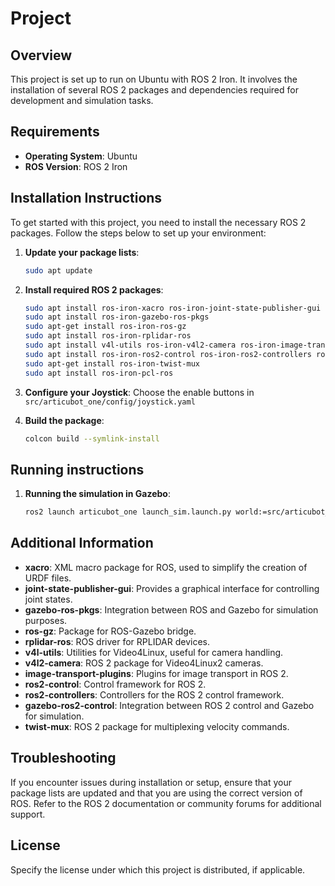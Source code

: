 # Project

## Overview

This project is set up to run on Ubuntu with ROS 2 Iron. It involves the installation of several ROS 2 packages and dependencies required for development and simulation tasks.

## Requirements

- **Operating System**: Ubuntu
- **ROS Version**: ROS 2 Iron

## Installation Instructions

To get started with this project, you need to install the necessary ROS 2 packages. Follow the steps below to set up your environment:

1. **Update your package lists**:
   ```bash
   sudo apt update
   ```

2. **Install required ROS 2 packages**:
   ```bash
   sudo apt install ros-iron-xacro ros-iron-joint-state-publisher-gui
   sudo apt install ros-iron-gazebo-ros-pkgs
   sudo apt-get install ros-iron-ros-gz
   sudo apt install ros-iron-rplidar-ros
   sudo apt install v4l-utils ros-iron-v4l2-camera ros-iron-image-transport-plugins
   sudo apt install ros-iron-ros2-control ros-iron-ros2-controllers ros-iron-gazebo-ros2-control
   sudo apt-get install ros-iron-twist-mux
   sudo apt install ros-iron-pcl-ros
   ```

3. **Configure your Joystick**:
Choose the enable buttons in ```src/articubot_one/config/joystick.yaml```


4. **Build the package**:
   ```bash
   colcon build --symlink-install
   ```

## Running instructions

1. **Running the simulation in Gazebo**:
   ```bash
   ros2 launch articubot_one launch_sim.launch.py world:=src/articubot_one/worlds/obstacles.world
   ```

## Additional Information

- **xacro**: XML macro package for ROS, used to simplify the creation of URDF files.
- **joint-state-publisher-gui**: Provides a graphical interface for controlling joint states.
- **gazebo-ros-pkgs**: Integration between ROS and Gazebo for simulation purposes.
- **ros-gz**: Package for ROS-Gazebo bridge.
- **rplidar-ros**: ROS driver for RPLIDAR devices.
- **v4l-utils**: Utilities for Video4Linux, useful for camera handling.
- **v4l2-camera**: ROS 2 package for Video4Linux2 cameras.
- **image-transport-plugins**: Plugins for image transport in ROS 2.
- **ros2-control**: Control framework for ROS 2.
- **ros2-controllers**: Controllers for the ROS 2 control framework.
- **gazebo-ros2-control**: Integration between ROS 2 control and Gazebo for simulation.
- **twist-mux**: ROS 2 package for multiplexing velocity commands.

## Troubleshooting

If you encounter issues during installation or setup, ensure that your package lists are updated and that you are using the correct version of ROS. Refer to the ROS 2 documentation or community forums for additional support.

## License

Specify the license under which this project is distributed, if applicable.
